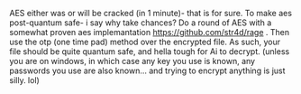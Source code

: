 AES either was or will be cracked (in 1 minute)- that is for sure. To make aes post-quantum safe- i say why take chances? Do a round of AES with a somewhat proven aes implemantation https://github.com/str4d/rage . Then use the otp (one time pad) method over the encrypted file. As such, your file should be quite quantum safe, and hella tough for Ai to decrypt. (unless you are on windows, in which case any key you use is known, any passwords you use are also known... and trying to encrypt anything is just silly.  lol)
